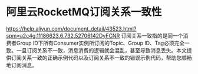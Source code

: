# 阿里云RocketMQ订阅关系一致性

https://help.aliyun.com/document_detail/43523.html?spm=a2c4g.11186623.6.732.52706142DyFCNR
订阅关系一致指的是同一个消费者Group ID下所有Consumer实例所订阅的Topic、Group ID、Tag必须完全一致。一旦订阅关系不一致，消息消费的逻辑就会混乱，甚至导致消息丢失。本文提供订阅关系一致的正确示例代码以及订阅关系不一致的错误示例代码，帮助您顺畅地订阅消息。
